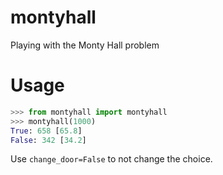 # montyhall

Playing with the Monty Hall problem

# Usage

```python
>>> from montyhall import montyhall
>>> montyhall(1000)
True: 658 [65.8]
False: 342 [34.2]
```

Use ``change_door=False`` to not change the choice.
